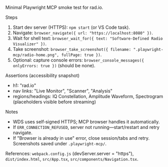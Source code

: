 Minimal Playwright MCP smoke test for rad.io.

Steps

1) Start dev server (HTTPS): `npm start` (or VS Code task).
2) Navigate: `browser_navigate({ url: "https://localhost:8080" })`.
3) Wait for shell text: `browser_wait_for({ text: "Software-Defined Radio Visualizer" })`.
4) Take screenshot: `browser_take_screenshot({ filename: ".playwright-mcp/radio-home.png", fullPage: true })`.
5) Optional: capture console errors: `browser_console_messages({ onlyErrors: true })` (should be none).

Assertions (accessibility snapshot)

- h1: "rad.io"
- nav links: "Live Monitor", "Scanner", "Analysis"
- regions/headings: IQ Constellation, Amplitude Waveform, Spectrogram (placeholders visible before streaming)

Notes

- WDS uses self‑signed HTTPS; MCP browser handles it automatically.
- If `ERR_CONNECTION_REFUSED`, server not running—start/restart and retry navigate.
- If "Browser is already in use" error, close session/tabs and retry. Screenshots saved under `.playwright-mcp/`.

References: `webpack.config.js` (devServer.server = "https"), `dist/index.html`, `src/App.tsx`, `src/components/Navigation.tsx`.
